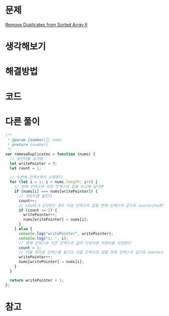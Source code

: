 # 문제

[Remove Duplicates from Sorted Array II
](https://leetcode.com/problems/remove-duplicates-from-sorted-array-ii/)

# 생각해보기

# 해결방법

# 코드

# 다른 풀이

```js
/**
 * @param {number[]} nums
 * @return {number}
 */
var removeDuplicates = function (nums) {
  // 포인터를 초기화
  let writePointer = 0;
  let count = 1;

  // 두번째 인덱스부터 순회한다
  for (let i = 1; i < nums.length; i++) {
    // 현재 인덱스와 이전 인덱스의 값을 비교해 같다면
    if (nums[i] === nums[writePointer]) {
      // 카운트를 올린다
      count++;
      // count가 2이하인 경우 다음 인덱스의 값을 현재 인덱스의 값으로 overwrite한다.
      if (count <= 2) {
        writePointer++;
        nums[writePointer] = nums[i];
      }
    } else {
      console.log("writePointer", writePointer);
      console.log("i: ", i);
      // 현재 인덱스와 이전 인덱스의 값이 다르다면 카운터를 리셋한다
      count = 1;
      // 다음 위치로 인덱스를 옮기고 다음 인덱스의 값을 현재 인덱스의 값으로 overwrite한다.
      writePointer++;
      nums[writePointer] = nums[i];
    }
  }

  return writePointer + 1;
};
```

# 참고
